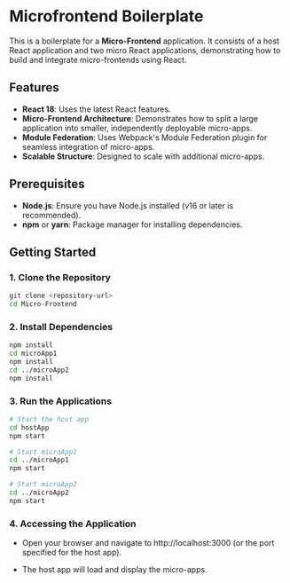 # Microfrontend Boilerplate

This is a boilerplate for a **Micro-Frontend** application. It consists of a host React application and two micro React applications, demonstrating how to build and integrate micro-frontends using React.


## Features

- **React 18**: Uses the latest React features.
- **Micro-Frontend Architecture**: Demonstrates how to split a large application into smaller, independently deployable micro-apps.
- **Module Federation**: Uses Webpack's Module Federation plugin for seamless integration of micro-apps.
- **Scalable Structure**: Designed to scale with additional micro-apps.

## Prerequisites

- **Node.js**: Ensure you have Node.js installed (v16 or later is recommended).
- **npm** or **yarn**: Package manager for installing dependencies.

## Getting Started

### 1. Clone the Repository

```bash
git clone <repository-url>
cd Micro-Frontend
```

### 2. Install Dependencies

```bash
npm install
cd microApp1
npm install
cd ../microApp2
npm install
```

### 3. Run the Applications

```bash
# Start the host app
cd hostApp
npm start

# Start microApp1
cd ../microApp1
npm start

# Start microApp2
cd ../microApp2
npm start
```

### 4. Accessing the Application

- Open your browser and navigate to http://localhost:3000 (or the port specified for the host app).

- The host app will load and display the micro-apps.